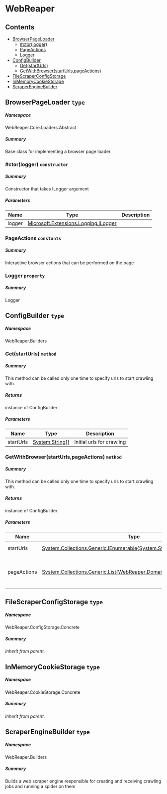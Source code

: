 <a name='assembly'></a>
# WebReaper

## Contents

- [BrowserPageLoader](#T-WebReaper-Core-Loaders-Abstract-BrowserPageLoader 'WebReaper.Core.Loaders.Abstract.BrowserPageLoader')
  - [#ctor(logger)](#M-WebReaper-Core-Loaders-Abstract-BrowserPageLoader-#ctor-Microsoft-Extensions-Logging-ILogger- 'WebReaper.Core.Loaders.Abstract.BrowserPageLoader.#ctor(Microsoft.Extensions.Logging.ILogger)')
  - [PageActions](#F-WebReaper-Core-Loaders-Abstract-BrowserPageLoader-PageActions 'WebReaper.Core.Loaders.Abstract.BrowserPageLoader.PageActions')
  - [Logger](#P-WebReaper-Core-Loaders-Abstract-BrowserPageLoader-Logger 'WebReaper.Core.Loaders.Abstract.BrowserPageLoader.Logger')
- [ConfigBuilder](#T-WebReaper-Builders-ConfigBuilder 'WebReaper.Builders.ConfigBuilder')
  - [Get(startUrls)](#M-WebReaper-Builders-ConfigBuilder-Get-System-String[]- 'WebReaper.Builders.ConfigBuilder.Get(System.String[])')
  - [GetWithBrowser(startUrls,pageActions)](#M-WebReaper-Builders-ConfigBuilder-GetWithBrowser-System-Collections-Generic-IEnumerable{System-String},System-Collections-Generic-List{WebReaper-Domain-PageActions-PageAction}- 'WebReaper.Builders.ConfigBuilder.GetWithBrowser(System.Collections.Generic.IEnumerable{System.String},System.Collections.Generic.List{WebReaper.Domain.PageActions.PageAction})')
- [FileScraperConfigStorage](#T-WebReaper-ConfigStorage-Concrete-FileScraperConfigStorage 'WebReaper.ConfigStorage.Concrete.FileScraperConfigStorage')
- [InMemoryCookieStorage](#T-WebReaper-CookieStorage-Concrete-InMemoryCookieStorage 'WebReaper.CookieStorage.Concrete.InMemoryCookieStorage')
- [ScraperEngineBuilder](#T-WebReaper-Builders-ScraperEngineBuilder 'WebReaper.Builders.ScraperEngineBuilder')

<a name='T-WebReaper-Core-Loaders-Abstract-BrowserPageLoader'></a>
## BrowserPageLoader `type`

##### Namespace

WebReaper.Core.Loaders.Abstract

##### Summary

Base class for implementing a browser page loader

<a name='M-WebReaper-Core-Loaders-Abstract-BrowserPageLoader-#ctor-Microsoft-Extensions-Logging-ILogger-'></a>
### #ctor(logger) `constructor`

##### Summary

Constructor that takes ILogger argument

##### Parameters

| Name | Type | Description |
| ---- | ---- | ----------- |
| logger | [Microsoft.Extensions.Logging.ILogger](#T-Microsoft-Extensions-Logging-ILogger 'Microsoft.Extensions.Logging.ILogger') |  |

<a name='F-WebReaper-Core-Loaders-Abstract-BrowserPageLoader-PageActions'></a>
### PageActions `constants`

##### Summary

Interactive browser actions that can be performed on the page

<a name='P-WebReaper-Core-Loaders-Abstract-BrowserPageLoader-Logger'></a>
### Logger `property`

##### Summary

Logger

<a name='T-WebReaper-Builders-ConfigBuilder'></a>
## ConfigBuilder `type`

##### Namespace

WebReaper.Builders

<a name='M-WebReaper-Builders-ConfigBuilder-Get-System-String[]-'></a>
### Get(startUrls) `method`

##### Summary

This method can be called only one time to specify urls to start crawling with.

##### Returns

instance of ConfigBuilder

##### Parameters

| Name | Type | Description |
| ---- | ---- | ----------- |
| startUrls | [System.String[]](http://msdn.microsoft.com/query/dev14.query?appId=Dev14IDEF1&l=EN-US&k=k:System.String[] 'System.String[]') | Initial urls for crawling |

<a name='M-WebReaper-Builders-ConfigBuilder-GetWithBrowser-System-Collections-Generic-IEnumerable{System-String},System-Collections-Generic-List{WebReaper-Domain-PageActions-PageAction}-'></a>
### GetWithBrowser(startUrls,pageActions) `method`

##### Summary

This method can be called only one time to specify urls to start crawling with.

##### Returns

instance of ConfigBuilder

##### Parameters

| Name | Type | Description |
| ---- | ---- | ----------- |
| startUrls | [System.Collections.Generic.IEnumerable{System.String}](http://msdn.microsoft.com/query/dev14.query?appId=Dev14IDEF1&l=EN-US&k=k:System.Collections.Generic.IEnumerable 'System.Collections.Generic.IEnumerable{System.String}') | Initial urls for crawling |
| pageActions | [System.Collections.Generic.List{WebReaper.Domain.PageActions.PageAction}](http://msdn.microsoft.com/query/dev14.query?appId=Dev14IDEF1&l=EN-US&k=k:System.Collections.Generic.List 'System.Collections.Generic.List{WebReaper.Domain.PageActions.PageAction}') | Actions to perform on the page via a browser |

<a name='T-WebReaper-ConfigStorage-Concrete-FileScraperConfigStorage'></a>
## FileScraperConfigStorage `type`

##### Namespace

WebReaper.ConfigStorage.Concrete

##### Summary

*Inherit from parent.*

<a name='T-WebReaper-CookieStorage-Concrete-InMemoryCookieStorage'></a>
## InMemoryCookieStorage `type`

##### Namespace

WebReaper.CookieStorage.Concrete

##### Summary

*Inherit from parent.*

<a name='T-WebReaper-Builders-ScraperEngineBuilder'></a>
## ScraperEngineBuilder `type`

##### Namespace

WebReaper.Builders

##### Summary

Builds a web scraper engine responsible for creating and receiving crawling jobs and running a spider on them
